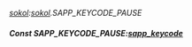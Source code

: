 _[sokol](../../modules/sokol/sokol-module.md):[sokol](../../modules/sokol/sokol-module.md).SAPP\_KEYCODE\_PAUSE_
##### Const SAPP\_KEYCODE\_PAUSE:[sapp_keycode](../../modules/sokol/sokol-sapp_keycode.md)
